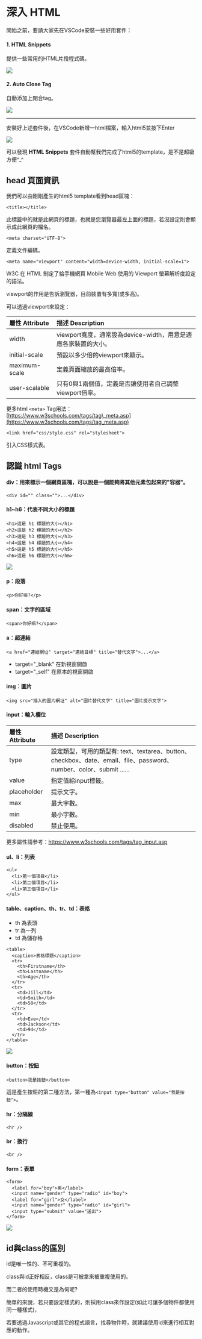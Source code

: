 # 深入 HTML

開始之前，要請大家先在VSCode安裝一些好用套件：

#### 1. **HTML Snippets**

提供一些常用的HTML片段程式碼。

![](/assets/html-plugin-1.png)

#### 2. Auto Close Tag

自動添加上閉合tag。

![](/assets/html-plugin-2.png)

---

安裝好上述套件後，在VSCode新增一html檔案，輸入html5並按下Enter

![](/assets/auto-html5.gif)

可以發現 **HTML Snippets** 套件自動幫我們完成了html5的template，是不是超級方便^_^

## head 頁面資訊

我們可以由剛剛產生的html5 template看到head區塊：

```
<title></title>
```

此標籤中的就是此網頁的標題，也就是您瀏覽器最左上面的標題，若沒設定則會顯示成此網頁的檔名。


```
<meta charset="UTF-8">
```

定義文件編碼。


```
<meta name="viewport" content="width=device-width, initial-scale=1">
```

W3C 在 HTML 制定了給手機網頁 Mobile Web 使用的 Viewport 螢幕解析度設定的語法。

viewport的作用是告訴瀏覽器，目前裝置有多寬\(或多高\)。

可以透過viewport來設定：

| 屬性 Attribute | 描述 Description                                               |
| :------------- | :------------------------------------------------------------- |
| width          | viewport寬度，通常設為device-width，用意是適應各家裝置的大小。 |
| initial-scale  | 預設以多少倍的viewport來顯示。                                 |
| maximum-scale  | 定義頁面縮放的最高倍率。                                       |
| user-scalable  | 只有0與1兩個值，定義是否讓使用者自己調整viewport倍率。         |

更多html `<meta>` Tag用法：[https://www.w3schools.com/tags/tag\_meta.asp](https://www.w3schools.com/tags/tag_meta.asp)


```
<link href="css/style.css" rel="stylesheet">
```

引入CSS樣式表。

## 認識 html Tags

#### div：用來標示一個網頁區塊，可以說是一個能夠將其他元素包起來的"容器"。

```
<div id="" class="">...</div>
```
#### h1~h6：代表不同大小的標題
```
<h1>這是 h1 標題的大小</h1>
<h2>這是 h2 標題的大小</h2>
<h3>這是 h3 標題的大小</h3>
<h4>這是 h4 標題的大小</h4>
<h5>這是 h5 標題的大小</h5>
<h6>這是 h6 標題的大小</h6>
```
![](/assets/h1toh6.png)

#### p：段落
```
<p>你好嘛?</p>
```

#### span：文字的區域
```
<span>你好嘛?</span>
```

#### a：超連結

```
<a href="連結網址" target="連結目標" title="替代文字">...</a>
```
- target="_blank"  在新視窗開啟
- target="_self"  在原本的視窗開啟

#### img：圖片
```
<img src="插入的圖片網址" alt="圖片替代文字" title="圖片提示文字">
```

#### input：輸入欄位
| 屬性 Attribute | 描述 Description                                                                                                    |
| :------------- | :------------------------------------------------------------------------------------------------------------------ |
| type           | 設定類型，可用的類型有: text、textarea、button、checkbox、date、email、file、password、number、color、submit ...... |
| value          | 指定值給input標籤。                                                                                                 |
| placeholder    | 提示文字。                                                                                                          |
| max            | 最大字數。                                                                                                          |
| min            | 最小字數。                                                                                                          |
| disabled       | 禁止使用。                                                                                                          |
更多屬性請參考：https://www.w3schools.com/tags/tag_input.asp


#### ul、li：列表
```
<ul>
  <li>第一個項目</li>
  <li>第二個項目</li>
  <li>第三個項目</li>
</ul>
```

#### table、caption、th、tr、td：表格
- th 為表頭
- tr 為一列
- td 為儲存格
```
<table>
  <caption>表格標題</caption>
  <tr>
    <th>Firstname</th>
    <th>Lastname</th> 
    <th>Age</th>
  </tr>
  <tr>
    <td>Jill</td>
    <td>Smith</td> 
    <td>50</td>
  </tr>
  <tr>
    <td>Eve</td>
    <td>Jackson</td> 
    <td>94</td>
  </tr>
</table>
```
![](/assets/html-table.png)

#### button：按鈕
```
<button>我是按鈕</button>
```
這是產生按鈕的第二種方法，第一種為`<input type="button" value="我是按鈕">`。

#### hr：分隔線
```
<hr />
```

#### br：換行
```
<br />
```

#### form：表單
```
<form>
  <label for="boy">男</label>
  <input name="gender" type="radio" id="boy">
  <label for="girl">女</label>
  <input name="gender" type="radio" id="girl">
  <input type="submit" value="送出">
</form>

```
![](/assets/html-form.png)

## id與class的區別
id是唯一性的、不可重複的。

class與id正好相反，class是可被拿來被重複使用的。

而二者的使用時機又是為何呢?

簡單的來說，若只要設定樣式的，則採用class來作設定(如此可讓多個物件都使用同一種樣式)，

若要透過Javascript或其它的程式語言，找尋物件時，就建議使用id來進行相互對應的動作。